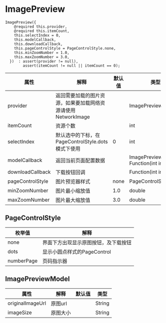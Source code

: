 # ImagePreview
```
ImagePreview({
    @required this.provider,
    @required this.itemCount,
    this.selectIndex = 0,
    this.modelCallback,
    this.downloadCallback,
    this.pageControlStyle = PageControlStyle.none,
    this.minZoomNumber = 1.0,
    this.maxZoomNumber = 3.0,
  })  : assert(provider != null),
        assert(itemCount != null || itemCount == 0);
```

属性|解释|默认值|类型 
---|---|---|--- 
provider|返回需要加载的图片资源，如果要加载网络资源请使用NetworkImage| |ImagePreviewProvider
itemCount| 资源个数 | | int
selectIndex| 默认选中的下标，在PageControlStyle.dots模式下使用 | 0 | int
modelCallback| 返回当前页面配置数据 | | ImagePreviewModel Function(int index)
downloadCallback| 下载按钮回调 | | Function(int index)
pageControlStyle| 图片预览器样式 | none | PageControlStyle
minZoomNumber | 图片最小缩放值 | 1.0 | double
maxZoomNumber | 图片最大缩放值 | 3.0 | double


## PageControlStyle
枚举值|解释 
---|---
none | 界面下方出现显示原图按钮，及下载按钮
dots | 显示小圆点样式的PageControl
numberPage | 页码指示器

## ImagePreviewModel
属性|解释|默认值|类型 
---|---|---|--- 
originalImageUrl| 原图url | | String
imageSize | 原图大小 | | String

